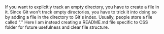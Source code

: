 If you want to explicitly track an empty directory, you have to create a file in it. Since Git won't track empty directories, you have to trick it into doing so by adding a file in the directory to Git's index. Usually, people store a file called "." Here I am instead creating a README.md file specific to CSS folder for future usefulness and clear file structure.
